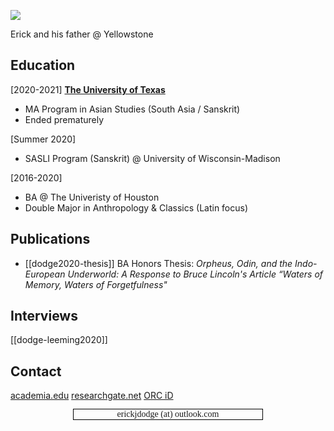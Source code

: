 ![](publish/239875.jpg)

Erick and his father @ Yellowstone



## Education
[2020-2021] **[The University of Texas](ut.md)**
- MA Program in Asian Studies (South Asia / Sanskrit)
- Ended prematurely

[Summer 2020] 
- SASLI Program (Sanskrit) @ University of Wisconsin-Madison

[2016-2020]
- BA @ The Univeristy of Houston
- Double Major in Anthropology & Classics (Latin focus)

## Publications
- [[dodge2020-thesis]] BA Honors Thesis: *Orpheus, Odin, and the Indo-European Underworld: A Response to Bruce Lincoln's Article “Waters of Memory, Waters of Forgetfulness"* 

## Interviews
[[dodge-leeming2020]]


## Contact
[academia.edu](https://utexas.academia.edu/erickjdodge)
[researchgate.net](https://www.researchgate.net/profile/Erick-Dodge2)
[ORC iD](https://orcid.org/0000-0002-2277-4045)

<p style=" margin-left: 20%; margin-right: 20%;text-align:center;font-family:monaco;text-size:20px;outline: black solid 1px">erickjdodge (at) outlook.com</p>